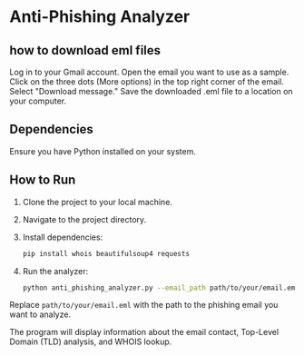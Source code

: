 # Anti-Phishing Analyzer

## how to download eml files

Log in to your Gmail account.
Open the email you want to use as a sample.
Click on the three dots (More options) in the top right corner of the email.
Select "Download message."
Save the downloaded .eml file to a location on your computer.



## Dependencies

Ensure you have Python installed on your system.

## How to Run

1. Clone the project to your local machine.

2. Navigate to the project directory.

3. Install dependencies:

    ```bash
    pip install whois beautifulsoup4 requests
    ```

4. Run the analyzer:

    ```bash
    python anti_phishing_analyzer.py --email_path path/to/your/email.eml
    ```

Replace `path/to/your/email.eml` with the path to the phishing email you want to analyze.

The program will display information about the email contact, Top-Level Domain (TLD) analysis, and WHOIS lookup.

